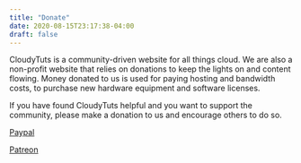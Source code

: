 ```yaml
---
title: "Donate"
date: 2020-08-15T23:17:38-04:00
draft: false
---
```


CloudyTuts is a community-driven  website for all things cloud. We are also a non-profit website that relies on donations to keep the lights on and content flowing. Money donated to us is used for paying hosting and bandwidth costs, to purchase new hardware equipment and software licenses.

If you have found CloudyTuts helpful and you want to support the community, please make a donation to us and encourage others to do so.


[Paypal](https://www.paypal.com/cgi-bin/webscr?cmd=_donations&business=J8TC38ZFWNX4W&currency_code=CAD&source=url)

[Patreon](https://www.patreon.com/cloudytuts)

